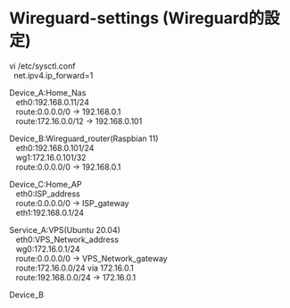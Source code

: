# Wireguard-settings (Wireguard的設定)

vi /etc/sysctl.conf <br>&nbsp;
net.ipv4.ip_forward=1 <br>

Device_A:Home_Nas <br>&nbsp;&nbsp;
    eth0:192.168.0.11/24 <br>&nbsp;&nbsp;
    route:0.0.0.0/0 -> 192.168.0.1 <br>&nbsp;&nbsp;
    route:172.16.0.0/12 -> 192.168.0.101
    
Device_B:Wireguard_router(Raspbian 11) <br>&nbsp;&nbsp;
    eth0:192.168.0.101/24 <br>&nbsp;&nbsp;
    wg1:172.16.0.101/32 <br>&nbsp;&nbsp;
    route:0.0.0.0/0 -> 192.168.0.1

Device_C:Home_AP <br>&nbsp;&nbsp;
    eth0:ISP_address <br>&nbsp;&nbsp;
    route:0.0.0.0/0 -> ISP_gateway <br>&nbsp;&nbsp;
    eth1:192.168.0.1/24

Service_A:VPS(Ubuntu 20.04) <br>&nbsp;&nbsp;
    eth0:VPS_Network_address <br>&nbsp;&nbsp;
    wg0:172.16.0.1/24 <br>&nbsp;&nbsp;
    route:0.0.0.0/0 -> VPS_Network_gateway <br>&nbsp;&nbsp;
    route:172.16.0.0/24 via 172.16.0.1 <br>&nbsp;&nbsp;
    route:192.168.0.0/24 -> 172.16.0.1
    
Device_B
